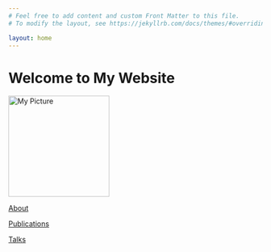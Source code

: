 ```yaml
---
# Feel free to add content and custom Front Matter to this file.
# To modify the layout, see https://jekyllrb.com/docs/themes/#overriding-theme-defaults

layout: home
---
```


# Welcome to My Website

<img src="images/sanket.jpeg" alt="My Picture" width="200">

[About](/about/)

[Publications](/publications/)

[Talks](/talks/)

